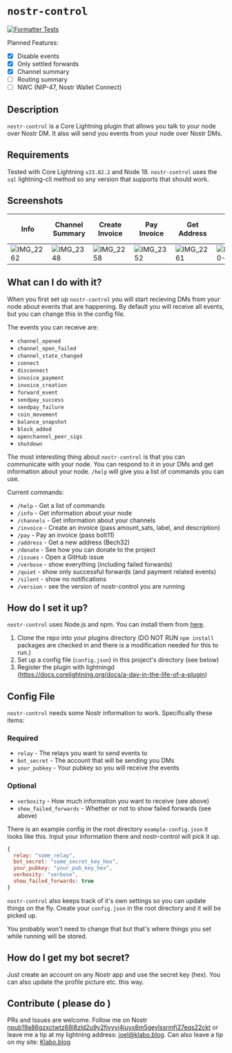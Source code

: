 # `nostr-control`

[![Formatter Tests](https://github.com/joelklabo/nostr-control/actions/workflows/formatter-tests.yml/badge.svg)](https://github.com/joelklabo/nostr-control/actions/workflows/formatter-tests.yml)

Planned Features:

- [x] Disable events
- [x] Only settled forwards
- [x] Channel summary
- [ ] Routing summary
- [ ] NWC (NIP-47, Nostr Wallet Connect)

## Description

`nostr-control` is a Core Lightning plugin that allows you talk to your node over Nostr DM. It also will send you events from your node over Nostr DMs.

## Requirements
Tested with Core Lightning `v23.02.2` and Node 18. `nostr-control` uses the `sql` lightning-cli method so any version that supports that should work.

## Screenshots
| Info | Channel Summary| Create Invoice | Pay Invoice | Get Address | See Forwards | New Blocks (etc.) |
| - | - | - | - | - | - | - |
|![IMG_2262](https://user-images.githubusercontent.com/264977/234135277-075c3a99-510c-4b39-a643-17421e5af100.PNG)|![IMG_2348](https://github.com/joelklabo/nostr-control/assets/264977/f0cc4c16-2440-40f4-8b1e-1dd7f1619b5d)|![IMG_2258](https://user-images.githubusercontent.com/264977/234135152-7debd1ea-4f73-4d1e-9a07-1f80b3335d8b.PNG) |![IMG_2352](https://github.com/joelklabo/nostr-control/assets/264977/61d733ec-d33e-45ab-9920-7c58ac452c33)|![IMG_2261](https://user-images.githubusercontent.com/264977/234135150-16d2f2b9-11c5-44e6-ab3f-dd7e61017800.PNG) | ![IMG_9AF1D5254260-1](https://github.com/joelklabo/nostr-control/assets/264977/14789bac-0f5e-4ecd-ae79-d904e8f977aa)|![IMG_2258](https://user-images.githubusercontent.com/264977/234135155-51e7810b-f548-4bcc-ac21-e962cf1a331c.PNG) |

## What can I do with it?

When you first set up `nostr-control` you will start recieving DMs from your node about events that are happening. By default you will receive all events, but you can change this in the config file.

The events you can receive are:

- `channel_opened`
- `channel_open_failed`
- `channel_state_changed`
- `connect`
- `disconnect`
- `invoice_payment`
- `invoice_creation`
- `forward_event`
- `sendpay_success`
- `sendpay_failure`
- `coin_movement`
- `balance_snapshot`
- `block_added`
- `openchannel_peer_sigs`
- `shutdown`

The most interesting thing about `nostr-control` is that you can communicate with your node. You can respond to it in your DMs and get information about your node. `/help` will give you a list of commands you can use.

Current commands:

- `/help` - Get a list of commands
- `/info` - Get information about your node
- `/channels` - Get information about your channels
- `/invoice` - Create an invoice (pass amount_sats, label, and description)
- `/pay` - Pay an invoice (pass bolt11)
- `/address` - Get a new address (Bech32)
- `/donate` - See how you can donate to the project
- `/issues` - Open a GitHub issue
- `/verbose` - show everything (including failed forwards)
- `/quiet` - show only successful forwards (and payment related events)
- `/silent` - show no notifications
- `/version` - see the version of nostr-control you are running

## How do I set it up?

`nostr-control` uses Node.js and npm. You can install them from [here](https://nodejs.org/en/download/).

1. Clone the repo into your plugins directory (DO NOT RUN `npm install` packages are checked in and there is a modification needed for this to run.)
2. Set up a config file (`config.json`) in this project's directory (see below)
3. Register the plugin with lightningd (https://docs.corelightning.org/docs/a-day-in-the-life-of-a-plugin)

## Config File

`nostr-control` needs some Nostr information to work. Specifically these items:

### Required
- `relay` - The relays you want to send events to
- `bot_secret` - The account that will be sending you DMs
- `your_pubkey` - Your pubkey so you will receive the events

### Optional
- `verbosity` - How much information you want to receive (see above)
- `show_failed_forwards` - Whether or not to show failed forwards (see above)

There is an example config in the root directory `example-config.json` it looks like this. Input your information there and nostr-control will pick it up.

```javascript
{
  relay: "some_relay",
  bot_secret: "some_secret_key_hex",
  your_pubkey: "your_pub_key_hex",
  verbosity: "verbose",
  show_failed_forwards: true
}
```

`nostr-control` also keeps track of it's own settings so you can update things on the fly. Create your `config.json` in the root directory and it will be picked up.

You probably won't need to change that but that's where things you set while running will be stored.

## How do I get my bot secret?

Just create an account on any Nostr app and use the secret key (hex). You can also update the profile picture etc. this way.

## Contribute ( please do )

PRs and Issues are welcome. Follow me on Nostr [npub19a86gzxctwtz68l8zld2u9y2fjvyyj4juyx8m5geylssrmfj27eqs22ckt](https://nostr.directory/p/joelklabo) or leave me a tip at my lightning address: [joel@klabo.blog](lightning:joel@klabo.blog). Can also leave a tip on my site: [Klabo.blog](https://klabo.blog/tip)
